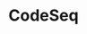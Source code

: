 <!-- # oeis4reason
This is the repository for the paper **Code-Driven Inductive Synthesis: Enhancing Reasoning Abilities of Large Language Models with Sequences**.

(Update a bit every day when free) -->

# CodeSeq
